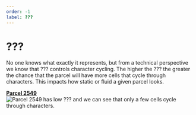 ```yaml
---
order: -1
label: ???
---
```

# ???

No one knows what exactly it represents, but from a technical perspective we know that ??? controls character cycling. The higher the ??? the greater the chance that the parcel will have more cells that cycle through characters. This impacts how static or fluid a given parcel looks.

<b>[Parcel 2549](https://terraformexplorer.xyz/tokens/2549)</b>
![Parcel 2549 has low ??? and we can see that only a few cells cycle through characters.](/static/2549.gif)
